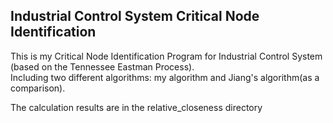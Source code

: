 ## Industrial Control System Critical Node Identification

This is my Critical Node Identification Program for Industrial Control System (based on the Tennessee Eastman Process).  
Including two different algorithms: my algorithm and Jiang's algorithm(as a comparison).
  
The calculation results are in the relative_closeness directory
